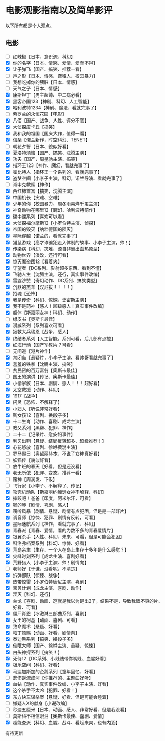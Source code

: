 # 电影观影指南以及简单影评
以下所有都是个人观点。
## 电影
- [ ] 红辣椒【日本、意识流、科幻】
- [x] 你的名字【日本、情感、爱情、爱而不得】
- [x] 让子弹飞【国产、搞笑、推荐一看】
- [ ] 声之形【日本、情感、聋哑人、校园暴力】
- [ ] 我想吃掉你的胰脏【日本、情感】
- [ ] 天气之子【日本、情感】
- [x] 康斯坦丁【男主超帅、中二病必看】
- [x] 黑客帝国123【神剧、科幻、人工智能】
- [x] 哈利波特1234【神剧、魔法、看就完事了】
- [ ] 紫罗兰的永恒花园【电影】
- [x] 八佰【国产、战争、人性、评分不高】
- [x] 大侦探皮卡丘【搞笑】
- [x] 我和我的祖国【国庆大作，值得一看】
- [x] 信条【诺兰新作，时空科幻、TENET】
- [ ] 朝花夕誓【日本、貌似好看】
- [x] 夏洛特烦恼【国产、搞笑、沈腾主演】
- [x] 功夫【国产，周星驰主演、搞笑】
- [x] 指环王123【神作、魔幻、看就完事了】
- [x] 霍比特人【指环王一个系列的、看就完事了】
- [x] 盗梦空间【小李子主演，科幻，诺兰导演、看就完事了】
- [ ] 肖申克救赎【神作】
- [x] 西红柿首富【搞笑，沈腾主演】
- [x] 中国机长【灾难、空难】
- [x] 少年的你【校园暴力、周冬雨易烊千玺主演】
- [x] 神奇动物在哪里12【魔幻、哈利波特前作】
- [x] 碟中谍系列【喜欢可以看】
- [x] 大侦探福尔摩斯12【小罗伯特主演、侦探】
- [x] 帝国的毁灭【纳粹德国的陨灭】
- [x] 星际穿越【诺兰的，看就完事了】
- [x] 猫鼠游戏【高才诈骗犯走入体制的故事、小李子主演，帅！】
- [x] 传染病【科幻、灾难，源自非洲出血热原型】
- [x] 动物世界【漫改，还行可看】
- [x] 惊天魔盗团12【看着爽】
- [x] 守望者【DC系列、影射超多东西、看到不懂】
- [x] 飞驰人生【沈腾主演，还行，真实事件改编】
- [x] 雷霆沙赞【奇幻动作、DC系列、搞笑类型】
- [x] 沉默的羔羊【汉尼拔！！！！】
- [x] 招魂【恐怖】
- [x] 我是传奇【科幻、惊悚，史密斯主演】
- [x] 我不是药神【感人！超级感人！真实事件改编】
- [x] 超体【斯嘉丽女神！科幻、动作】
- [ ] 绿皮书【奥斯卡最佳】
- [x] 漫威系列【系列喜欢可看】
- [x] 拯救大兵瑞恩【战争，感人】
- [x] 终结者系列【人工智能，系列可看，后几部有点拉】
- [x] 红海行动【国产军教片？可看】
- [ ] 无间道【港片神作】
- [x] 禁闭岛【悬疑片，小李子主演、看帅哥看就完事了】
- [x] 羞羞的铁拳【沈腾主演、搞笑】
- [ ] 贫民窑的百万富翁【奥斯卡最佳】
- [ ] 国王的演讲【传记、奥斯卡最佳】
- [x] 小偷家族【日本、剧情、感人！！！超好看】
- [x] 太空救援【动作、科幻】
- [x] 1917【战争】
- [x] 闪灵【恐怖、不解释了】
- [x] 小妇人【听说非常好看】
- [x] 贱女孩12【喜剧、换段子多】
- [x] 十二生肖【动作、喜剧、成龙主演】
- [ ] 教父系列【黑帮、犯罪、神作】
- [ ] 二十二【记录片、慰安妇事件】
- [x] 利刃出鞘【悬疑、结局反转超多、超级推荐！】
- [x] 心花怒放【喜剧、徐峥黄渤主演】
- [ ] 罗马假日【奥黛丽赫本，不说了女神真好看】
- [ ] 妖猫传【貌似好看】
- [ ] 放牛班的春天【好看，但是还没看】
- [x] 老无所依【犯罪、变态、推荐一看】
- [ ] 赌神【周润发、下饭】
- [ ] 飞行家【小李子、不解释了、传记】
- [x] 攻壳机动队【斯嘉丽约翰逊女神不解释、科幻】
- [x] 摔跤吧！爸爸【印度，阿米尔汗，可看】
- [x] 钢的琴【剧情、喜剧、感人】
- [x] 窃听风暴【剧情、悬疑、剧情有点犯困，但是是一部好片】
- [x] 调音师【惊悚、犯罪、剧情有反转，可看】
- [x] 星际迷航系列【神作，看就完事了、科幻】
- [x] 青春派【青春、爱情，看的为数不多的青春爱情片】
- [x] 银翼杀手【人性、科幻、未来、可看，但是可能会犯困】
- [x] 科洛弗档案系列【科幻、惊悚、好看】
- [x] 荒岛余生【生存、一个人在岛上生存十多年是什么感觉？】
- [x] 尖峰时刻系列【成龙主演、喜剧好看】
- [x] 荒野猎人【小李子主演、帅！剧情向】
- [ ] 老师好【于谦，没看呢，不清楚】
- [x] 拆弹部队【惊悚、战争】
- [x] 热带惊雷【小罗伯特唐尼主演、喜剧】
- [x] 宝贝计划【成龙主演、喜剧、动作】
- [x] 湮灭【科幻、还行】
- [x] 兰戈【喜剧、动画、这就是我以为是出2了，结果不是，导致我很不爽的片、好看、可看】 
- [x] 僵尸肖恩【冰激淋三部曲系列，喜剧】
- [x] 女王的柯基【动画、喜剧、可看】
- [x] 致命魔术【悬疑、好看】
- [x] 帕丁顿熊【动画、好看、剧情向】
- [x] 泰迪熊系列【搞笑、换段子多】
- [x] 催眠大师【国产、徐峥主演、悬疑、惊悚】
- [x] 白头神探系列【搞笑！】
- [x] 死侍12【DC系列、小贱贱带你嘴贱、血腥好看】
- [x] 极乐空间【科幻、好看】
- [x] 马达加斯加的企鹅系列【童年回忆、好看】
- [ ] 悲伤逆流成河【你推荐的、主题曲好听】
- [x] 血钻【动作、真实事件改编、小李子主演、好看】
- [x] 这个杀手不太冷【犯罪、好看！】
- [x] 东方快车谋杀案【悬疑、好看、但是可能会睡着】
- [ ] 嫌疑人X的献身【小说改编】
- [ ] 秒速五厘米【日本、动画、感人、非常好看、但是我没看】
- [ ] 莫斯科不相信眼泪【奥斯卡最佳、喜剧、爱情】
- [x] 超能查派【科幻、血腥、战斗、看起来爽，也有内涵】 

有待更新
